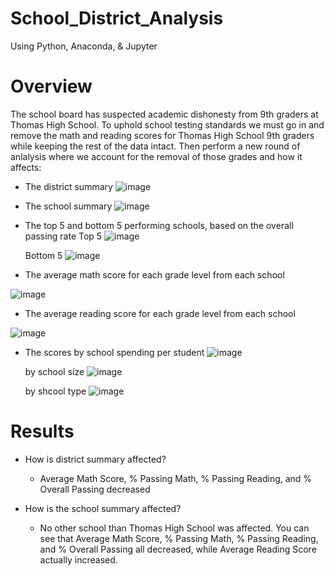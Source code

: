 # School_District_Analysis
Using Python, Anaconda, &amp; Jupyter

# Overview 
The school board has suspected academic dishonesty from 9th graders at Thomas High School. To uphold school testing standards we must go in and remove the math and reading scores for Thomas High School 9th graders while keeping the rest of the data intact. Then perform a new round of anlalysis where we account for the removal of those grades and how it affects:

- The district summary
![image](https://user-images.githubusercontent.com/71455991/97137003-b486eb80-1722-11eb-9c9a-a5b314a89d1f.png)
- The school summary
![image](https://user-images.githubusercontent.com/71455991/97137078-f6b02d00-1722-11eb-99af-0d006577a18d.png)
- The top 5 and bottom 5 performing schools, based on the overall passing rate
    Top 5
    ![image](https://user-images.githubusercontent.com/71455991/97137113-0f204780-1723-11eb-8c44-92e53dd55ce8.png)

    Bottom 5
    ![image](https://user-images.githubusercontent.com/71455991/97137140-2101ea80-1723-11eb-8e43-0323e0eacf48.png)

- The average math score for each grade level from each school

![image](https://user-images.githubusercontent.com/71455991/97137180-370fab00-1723-11eb-9b2a-35d9b55f6b0f.png)

- The average reading score for each grade level from each school

![image](https://user-images.githubusercontent.com/71455991/97137208-455dc700-1723-11eb-8d56-f7694b613ea2.png)

- The scores by school spending per student
![image](https://user-images.githubusercontent.com/71455991/97137263-6de5c100-1723-11eb-805e-63a4f2452d9f.png)

  by school size
![image](https://user-images.githubusercontent.com/71455991/97137348-97065180-1723-11eb-97df-fbd98eb555b5.png)  

  by shcool type 
![image](https://user-images.githubusercontent.com/71455991/97137381-aeddd580-1723-11eb-852b-4e8cb3532f38.png)

# Results
- How is district summary affected? 
  - Average Math Score, % Passing Math, % Passing Reading, and % Overall Passing decreased 

- How is the school summary affected? 
  - No other school than Thomas High School was affected. You can see that Average Math Score, % Passing Math, % Passing Reading, and % Overall Passing all decreased, while Average Reading Score actually increased. 
